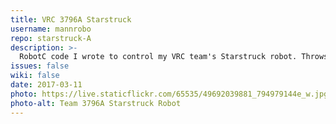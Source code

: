 ```yaml
---
title: VRC 3796A Starstruck
username: mannrobo
repo: starstruck-A
description: >-
  RobotC code I wrote to control my VRC team's Starstruck robot. Throws stars and cubes over the center fence using a claw mechanism.
issues: false
wiki: false
date: 2017-03-11
photo: https://live.staticflickr.com/65535/49692039881_794979144e_w.jpg
photo-alt: Team 3796A Starstruck Robot
---
```

